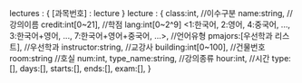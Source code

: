 lectures : {
  [과목번호] : lecture
}
lecture : {
  class:int, //이수구분
  name:string, //강의이름
  credit:int[0~21], //학점
  lang:int[0~2^9] <1:한국어, 2:영어, 4:중국어, ..., 3:한국어+영어, ..., 7:한국어+영어+중국어, ...>, //언어유형
  pmajors:[우선학과 리스트], //우선학과
  instructor:string, //교강사
  building:int[0~100], //건물번호
  room:string //호실
  num:int,
  type_name:string, //강의종류
  hour:int, //시간
  type:[],
  days:[],
  starts:[],
  ends:[],
  exam:[],
}